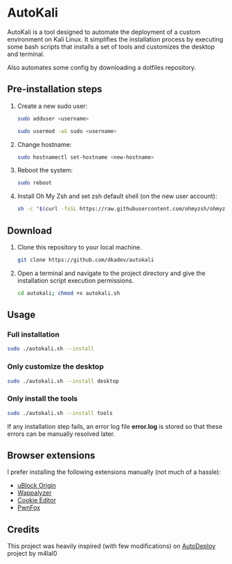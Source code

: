 # AutoKali

AutoKali is a tool designed to automate the deployment of a custom environment on Kali Linux. It simplifies the installation process by executing some bash scripts that installs a set of tools and customizes the desktop and terminal.

Also automates some config by downloading a dotfiles repository.

## Pre-installation steps

1. Create a new sudo user:

    ```bash
    sudo adduser <username>
    ```

    ```bash
    sudo usermod -aG sudo <username>
    ```

2. Change hostname:

    ```bash
    sudo hostnamectl set-hostname <new-hostname>
    ```

3. Reboot the system:

    ```bash
    sudo reboot
    ```

4. Install Oh My Zsh and set zsh default shell (on the new user account):

    ```bash
    sh -c "$(curl -fsSL https://raw.githubusercontent.com/ohmyzsh/ohmyzsh/master/tools/install.sh)"
    ```

## Download

1. Clone this repository to your local machine.

    ```bash
    git clone https://github.com/dkadev/autokali
    ```

2. Open a terminal and navigate to the project directory and give the installation script execution permissions.

    ```bash
    cd autokali; chmod +x autokali.sh
    ```

## Usage

### Full installation

```sh
sudo ./autokali.sh --install
```

### Only customize the desktop

```sh
sudo ./autokali.sh --install desktop
```

### Only install the tools

```sh
sudo ./autokali.sh --install tools
```

If any installation step fails, an error log file **error.log** is stored so that these errors can be manually resolved later.

## Browser extensions

I prefer installing the following extensions manually (not much of a hassle):

- [uBlock Origin](https://addons.mozilla.org/en-US/firefox/addon/ublock-origin/)
- [Wappalyzer](https://addons.mozilla.org/en-US/firefox/addon/wappalyzer/)
- [Cookie Editor](https://addons.mozilla.org/en-US/firefox/addon/cookie-editor/)
- [PwnFox](https://addons.mozilla.org/en-US/firefox/addon/pwnfox/)

## Credits

This project was heavily inspired (with few modifications) on [AutoDeploy](https://github.com/m4lal0/autoDeploy) project by m4lal0
